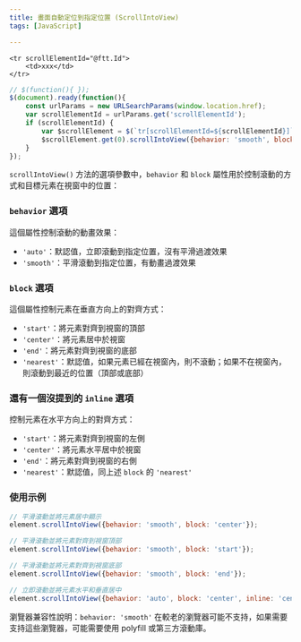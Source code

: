 ```yaml
---
title: 畫面自動定位到指定位置 (ScrollIntoView)
tags: [JavaScript]

---
```


```htmlmixed
<tr scrollElementId="@ftt.Id">
    <td>xxx</td>
</tr>
```
```javascript
// $(function(){ });
$(document).ready(function(){
    const urlParams = new URLSearchParams(window.location.href);
    var scrollElementId = urlParams.get('scrollElementId');        
    if (scrollElementId) {
        var $scrollElement = $(`tr[scrollElementId=${scrollElementId}]`);
        $scrollElement.get(0).scrollIntoView({behavior: 'smooth', block: 'center'});
    }
});
```
`scrollIntoView()` 方法的選項參數中，`behavior` 和 `block` 屬性用於控制滾動的方式和目標元素在視窗中的位置：

### `behavior` 選項

這個屬性控制滾動的動畫效果：

- `'auto'`：默認值，立即滾動到指定位置，沒有平滑過渡效果
- `'smooth'`：平滑滾動到指定位置，有動畫過渡效果

### `block` 選項

這個屬性控制元素在垂直方向上的對齊方式：

- `'start'`：將元素對齊到視窗的頂部
- `'center'`：將元素居中於視窗
- `'end'`：將元素對齊到視窗的底部
- `'nearest'`：默認值，如果元素已經在視窗內，則不滾動；如果不在視窗內，則滾動到最近的位置（頂部或底部）

### 還有一個沒提到的 `inline` 選項

控制元素在水平方向上的對齊方式：

- `'start'`：將元素對齊到視窗的左側
- `'center'`：將元素水平居中於視窗
- `'end'`：將元素對齊到視窗的右側
- `'nearest'`：默認值，同上述 `block` 的 `'nearest'`

### 使用示例

```javascript
// 平滑滾動並將元素居中顯示
element.scrollIntoView({behavior: 'smooth', block: 'center'});

// 平滑滾動並將元素對齊到視窗頂部
element.scrollIntoView({behavior: 'smooth', block: 'start'});

// 平滑滾動並將元素對齊到視窗底部
element.scrollIntoView({behavior: 'smooth', block: 'end'});

// 立即滾動並將元素水平和垂直居中
element.scrollIntoView({behavior: 'auto', block: 'center', inline: 'center'});
```

瀏覽器兼容性說明：`behavior: 'smooth'` 在較老的瀏覽器可能不支持，如果需要支持這些瀏覽器，可能需要使用 polyfill 或第三方滾動庫。